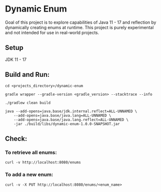 # Dynamic Enum
Goal of this project is to explore capabilities of Java 11 - 17 and reflection by dynamically creating enums at runtime. 
This project is purely experimental and not intended for use in real-world projects.

## Setup
JDK 11 - 17

## Build and Run:
```
cd <projects_directory>/dynamic-enum

gradle wrapper --gradle-version <gradle_version> --stacktrace --info

./gradlew clean build

java --add-opens=java.base/jdk.internal.reflect=ALL-UNNAMED \
    --add-opens=java.base/java.lang=ALL-UNNAMED \
    --add-opens=java.base/java.lang.reflect=ALL-UNNAMED \
    -jar ./build/libs/dynamic-enum-1.0.0-SNAPSHOT.jar
```


## Check:

### To retrieve all enums:
```
curl -v http://localhost:8080/enums
```

### To add a new enum:
```
curl -v -X PUT http://localhost:8080/enums/<enum_name>
```
